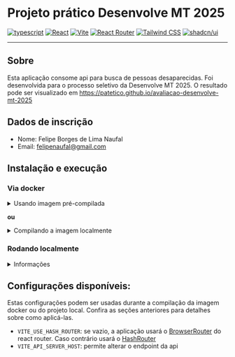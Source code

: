 # Projeto prático Desenvolve MT 2025

[![typescript](https://img.shields.io/badge/typescript-v5-2f74c0?logo=typescript)](https://www.typescriptlang.org/)
[![React](https://img.shields.io/badge/React-v19-58c4dc.svg?logo=react)](https://reactjs.org/)
[![Vite](https://img.shields.io/badge/Vite-v7-646cff.svg?logo=vite)](https://vitejs.dev/)
[![React Router](https://img.shields.io/badge/React%20Router-v7-121212?logo=reactrouter)](https://reactrouter.com)
[![Tailwind CSS](https://img.shields.io/badge/Tailwind_CSS-v4-00bcff.svg?logo=tailwindcss)](https://tailwindcss.com/)
[![shadcn/ui](https://img.shields.io/badge/shadcn%2Fui-v3-0a0a0a?logo=shadcnui)](https://ui.shadcn.com/)

---

## Sobre

Esta aplicação consome api para busca de pessoas desaparecidas. Foi desenvolvida para o processo seletivo da Desenvolve
MT 2025. O resultado pode ser visualizado em https://patetico.github.io/avaliacao-desenvolve-mt-2025

## Dados de inscrição

- Nome: Felipe Borges de Lima Naufal
- Email: felipenaufal@gmail.com

## Instalação e execução

### Via docker

<details>
<summary>Usando imagem pré-compilada</summary>

```bash
# Obtenha o container através do ghcr
docker pull ghcr.io/patetico/avaliacao-desenvolve-mt-2025:latest

# Rode o container bindando a porta `80` para uma porta local
docker run -p 8080:80 ghcr.io/patetico/avaliacao-desenvolve-mt-2025
```

A página estará disponível na url `http://localhost:8080`

> ❗ Nota: esta opção **não** permite o uso das configurações [listadas abaixo](#configurações-disponíveis)
</details>

**ou**

<details>
<summary>Compilando a imagem localmente</summary>

```bash
# Clone o projeto
git pull https://github.com/patetico/avaliacao-desenvolve-mt-2025.git

# Construa a imagem
docker build . -t avaliacao-desenvolve-mt-2025

# Rode o container bindando a porta `80` para uma porta local
docker run -p 8080:80 avaliacao-desenvolve-mt-2025
```

A página estará disponível na url `http://localhost:8080`

A imagem também pode ser compilada usando umas das [configurações disponíveis](#configurações-disponíveis) editando o
arquivo `.env` ou diretamente pela linha de comando:

```bash
docker build . -t avaliacao-desenvolve-mt-2025 --build-arg VITE_USE_HASH_ROUTER=true --build-arg VITE_API_SERVER_HOST="http://localhost:3000/" 
```

</details>

### Rodando localmente

<details>
<summary>Informações</summary>

Ferramentas recomendadas:

- [Node.js v24](https://nodejs.org/en/download)
- [pnpm v10](https://pnpm.io/installation)

```bash
# Clone o projeto
git pull https://github.com/patetico/avaliacao-desenvolve-mt-2025.git

# Instale as dependências
pnpm install --frozen-lockfile

# Compile a versão de produção
pnpm run build

# Execute o comando para servir a aplicação
pnpm run preview
```

A página estará disponível na url `http://localhost:4173`

Também é possível rodar a aplicação alterando uma das [configurações disponíveis](#configurações-disponíveis) editando o
arquivo `.env` ou diretamente pela linha de comando:

```bash
VITE_USE_HASH_ROUTER=true VITE_API_SERVER_HOST="http://localhost:3000/" pnpm run build
```

</details>

## Configurações disponíveis:

Estas configurações podem ser usadas durante a compilação da imagem docker ou do projeto local. Confira as seções
anteriores para detalhes sobre como aplicá-las.

- `VITE_USE_HASH_ROUTER`: se vazio, a aplicação usará
  o [BrowserRouter](https://reactrouter.com/api/data-routers/createBrowserRouter) do react router. Caso contrário usará
  o [HashRouter](https://reactrouter.com/api/data-routers/createHashRouter)
- `VITE_API_SERVER_HOST`: permite alterar o endpoint da api
